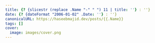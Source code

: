 ```yaml
---
title: {? {slicestr (replace .Name "-" " ") 11 | title: ''} : ''}
date: {? {dateFormat "2006-01-02" .Date: ''} : ''}
canonicalURL: https://haseebmajid.dev/posts/{{.Name}}
tags: []
cover:
  image: images/cover.png
---
```


